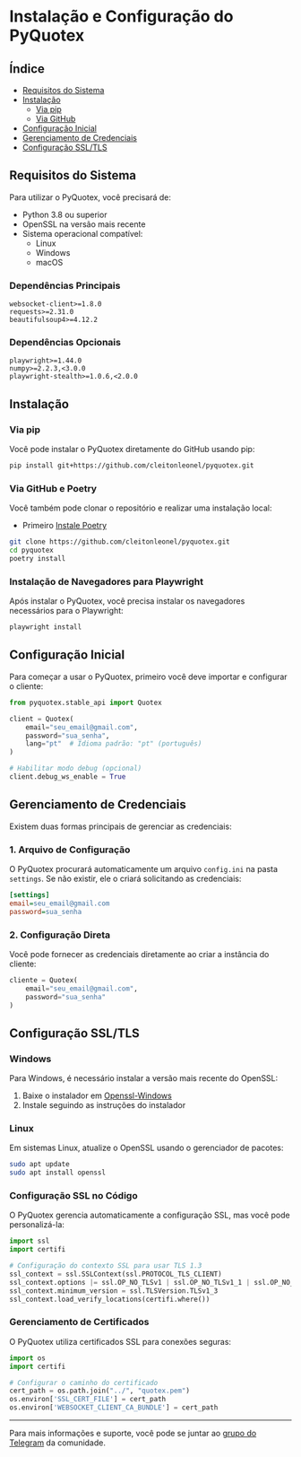 # Instalação e Configuração do PyQuotex

## Índice
- [Requisitos do Sistema](#requisitos-do-sistema)
- [Instalação](#instalação)
  - [Via pip](#via-pip)
  - [Via GitHub](#via-github)
- [Configuração Inicial](#configuração-inicial)
- [Gerenciamento de Credenciais](#gerenciamento-de-credenciais)
- [Configuração SSL/TLS](#configuração-ssltls)

## Requisitos do Sistema

Para utilizar o PyQuotex, você precisará de:

- Python 3.8 ou superior
- OpenSSL na versão mais recente
- Sistema operacional compatível:
  - Linux
  - Windows
  - macOS

### Dependências Principais
```
websocket-client>=1.8.0
requests>=2.31.0
beautifulsoup4>=4.12.2
```

### Dependências Opcionais
```
playwright>=1.44.0
numpy>=2.2.3,<3.0.0
playwright-stealth>=1.0.6,<2.0.0
```

## Instalação

### Via pip
Você pode instalar o PyQuotex diretamente do GitHub usando pip:

```bash
pip install git+https://github.com/cleitonleonel/pyquotex.git
```

### Via GitHub e Poetry
Você também pode clonar o repositório e realizar uma instalação local:
- Primeiro [Instale Poetry](https://python-poetry.org/docs/#installing-with-the-official-installer)

```bash
git clone https://github.com/cleitonleonel/pyquotex.git
cd pyquotex
poetry install
```

### Instalação de Navegadores para Playwright
Após instalar o PyQuotex, você precisa instalar os navegadores necessários para o Playwright:

```bash
playwright install
```

## Configuração Inicial

Para começar a usar o PyQuotex, primeiro você deve importar e configurar o cliente:

```python
from pyquotex.stable_api import Quotex

client = Quotex(
    email="seu_email@gmail.com",
    password="sua_senha",
    lang="pt"  # Idioma padrão: "pt" (português)
)

# Habilitar modo debug (opcional)
client.debug_ws_enable = True
```

## Gerenciamento de Credenciais

Existem duas formas principais de gerenciar as credenciais:

### 1. Arquivo de Configuração
O PyQuotex procurará automaticamente um arquivo `config.ini` na pasta `settings`. Se não existir, ele o criará solicitando as credenciais:

```ini
[settings]
email=seu_email@gmail.com
password=sua_senha
```

### 2. Configuração Direta
Você pode fornecer as credenciais diretamente ao criar a instância do cliente:

```python
cliente = Quotex(
    email="seu_email@gmail.com",
    password="sua_senha"
)
```

## Configuração SSL/TLS

### Windows
Para Windows, é necessário instalar a versão mais recente do OpenSSL:
1. Baixe o instalador em [Openssl-Windows](https://slproweb.com/products/Win32OpenSSL.html)
2. Instale seguindo as instruções do instalador

### Linux
Em sistemas Linux, atualize o OpenSSL usando o gerenciador de pacotes:

```bash
sudo apt update
sudo apt install openssl
```

### Configuração SSL no Código
O PyQuotex gerencia automaticamente a configuração SSL, mas você pode personalizá-la:

```python
import ssl
import certifi

# Configuração do contexto SSL para usar TLS 1.3
ssl_context = ssl.SSLContext(ssl.PROTOCOL_TLS_CLIENT)
ssl_context.options |= ssl.OP_NO_TLSv1 | ssl.OP_NO_TLSv1_1 | ssl.OP_NO_TLSv1_2
ssl_context.minimum_version = ssl.TLSVersion.TLSv1_3
ssl_context.load_verify_locations(certifi.where())
```

### Gerenciamento de Certificados
O PyQuotex utiliza certificados SSL para conexões seguras:

```python
import os
import certifi

# Configurar o caminho do certificado
cert_path = os.path.join("../", "quotex.pem")
os.environ['SSL_CERT_FILE'] = cert_path
os.environ['WEBSOCKET_CLIENT_CA_BUNDLE'] = cert_path
```

---

Para mais informações e suporte, você pode se juntar ao [grupo do Telegram](https://t.me/+Uzcmc-NZvN4xNTQx) da comunidade.